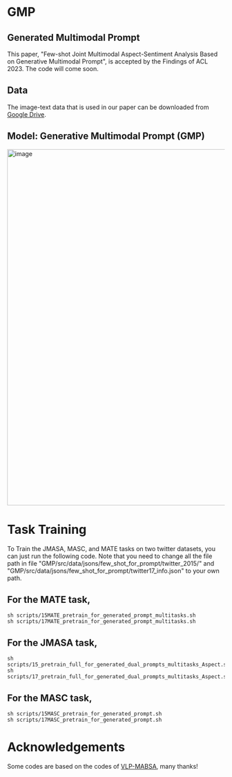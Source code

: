 # GMP
## Generated Multimodal Prompt

This paper, "Few-shot Joint Multimodal Aspect-Sentiment Analysis Based on Generative Multimodal Prompt", is accepted by the Findings of ACL 2023.
The code will come soon.


## Data

The image-text data that is used in our paper can be downloaded from [Google Drive](https://drive.google.com/drive/folders/1NgPH5xhz5dF-Zwxe-8CjjsgQJ5VaQ8KL?usp=sharing).

## Model: Generative Multimodal Prompt (GMP)

<img width="825" alt="image" src="https://github.com/YangXiaocui1215/GMP/assets/48118336/5ac903a9-26f1-4a9d-a664-e11dd73a31fc">

# Task Training
To Train the JMASA, MASC, and MATE tasks on two twitter datasets, you can just run the following code. 
Note that you need to change all the file path in file "GMP/src/data/jsons/few_shot_for_prompt/twitter_2015/" and "GMP/src/data/jsons/few_shot_for_prompt/twitter17_info.json" to your own path.

## For the MATE task,
```
sh scripts/15MATE_pretrain_for_generated_prompt_multitasks.sh
sh scripts/17MATE_pretrain_for_generated_prompt_multitasks.sh
```
## For the JMASA task,
```
sh scripts/15_pretrain_full_for_generated_dual_prompts_multitasks_Aspect.sh
sh scripts/17_pretrain_full_for_generated_dual_prompts_multitasks_Aspect.sh
```
## For the MASC task,
```
sh scripts/15MASC_pretrain_for_generated_prompt.sh
sh scripts/17MASC_pretrain_for_generated_prompt.sh
```

# Acknowledgements
Some codes are based on the codes of [VLP-MABSA](https://github.com/NUSTM/VLP-MABSA), many thanks!
